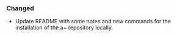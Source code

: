 ### Changed 

-  Update README with some notes and new commands for the installation of the a+ repository locally. 